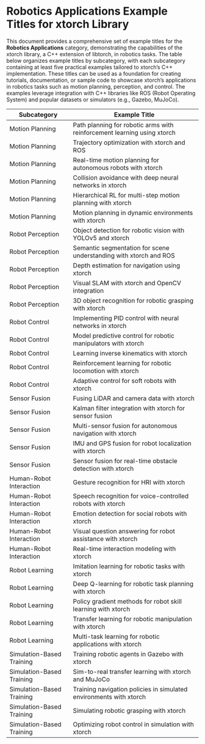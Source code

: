 # Robotics Applications Example Titles for xtorch Library

This document provides a comprehensive set of example titles for the **Robotics Applications** category, demonstrating the capabilities of the xtorch library, a C++ extension of libtorch, in robotics tasks. The table below organizes example titles by subcategory, with each subcategory containing at least five practical examples tailored to xtorch’s C++ implementation. These titles can be used as a foundation for creating tutorials, documentation, or sample code to showcase xtorch’s applications in robotics tasks such as motion planning, perception, and control. The examples leverage integration with C++ libraries like ROS (Robot Operating System) and popular datasets or simulators (e.g., Gazebo, MuJoCo).

| **Subcategory**                     | **Example Title**                                                                 |
|-------------------------------------|-----------------------------------------------------------------------------------|
| Motion Planning                     | Path planning for robotic arms with reinforcement learning using xtorch           |
| Motion Planning                     | Trajectory optimization with xtorch and ROS                                       |
| Motion Planning                     | Real-time motion planning for autonomous robots with xtorch                      |
| Motion Planning                     | Collision avoidance with deep neural networks in xtorch                          |
| Motion Planning                     | Hierarchical RL for multi-step motion planning with xtorch                        |
| Motion Planning                     | Motion planning in dynamic environments with xtorch                               |
| Robot Perception                    | Object detection for robotic vision with YOLOv5 and xtorch                        |
| Robot Perception                    | Semantic segmentation for scene understanding with xtorch and ROS                 |
| Robot Perception                    | Depth estimation for navigation using xtorch                                      |
| Robot Perception                    | Visual SLAM with xtorch and OpenCV integration                                   |
| Robot Perception                    | 3D object recognition for robotic grasping with xtorch                           |
| Robot Control                       | Implementing PID control with neural networks in xtorch                           |
| Robot Control                       | Model predictive control for robotic manipulators with xtorch                    |
| Robot Control                       | Learning inverse kinematics with xtorch                                           |
| Robot Control                       | Reinforcement learning for robotic locomotion with xtorch                         |
| Robot Control                       | Adaptive control for soft robots with xtorch                                      |
| Sensor Fusion                       | Fusing LiDAR and camera data with xtorch                                          |
| Sensor Fusion                       | Kalman filter integration with xtorch for sensor fusion                           |
| Sensor Fusion                       | Multi-sensor fusion for autonomous navigation with xtorch                         |
| Sensor Fusion                       | IMU and GPS fusion for robot localization with xtorch                             |
| Sensor Fusion                       | Sensor fusion for real-time obstacle detection with xtorch                        |
| Human-Robot Interaction             | Gesture recognition for HRI with xtorch                                           |
| Human-Robot Interaction             | Speech recognition for voice-controlled robots with xtorch                       |
| Human-Robot Interaction             | Emotion detection for social robots with xtorch                                   |
| Human-Robot Interaction             | Visual question answering for robot assistance with xtorch                        |
| Human-Robot Interaction             | Real-time interaction modeling with xtorch                                        |
| Robot Learning                      | Imitation learning for robotic tasks with xtorch                                 |
| Robot Learning                      | Deep Q-learning for robotic task planning with xtorch                             |
| Robot Learning                      | Policy gradient methods for robot skill learning with xtorch                      |
| Robot Learning                      | Transfer learning for robotic manipulation with xtorch                            |
| Robot Learning                      | Multi-task learning for robotic applications with xtorch                          |
| Simulation-Based Training           | Training robotic agents in Gazebo with xtorch                                     |
| Simulation-Based Training           | Sim-to-real transfer learning with xtorch and MuJoCo                             |
| Simulation-Based Training           | Training navigation policies in simulated environments with xtorch                |
| Simulation-Based Training           | Simulating robotic grasping with xtorch                                           |
| Simulation-Based Training           | Optimizing robot control in simulation with xtorch                                |